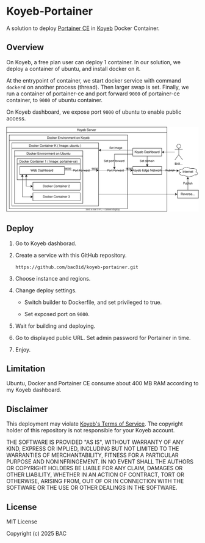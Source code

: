 # Koyeb-Portainer

A solution to deploy [Portainer CE](https://github.com/portainer/portainer) in [Koyeb](https://www.koyeb.com/) Docker Container. 

## Overview

On Koyeb, a free plan user can deploy 1 container. In our solution, we deploy a container of ubuntu, and install docker on it. 

At the entrypoint of container, we start docker service with command `dockerd` on another process (thread). Then larger swap is set. Finally, we run a container of portainer-ce and port forward `9000` of portainer-ce container, to `9000` of ubuntu container. 

On Koyeb dashboard, we expose port `9000` of ubuntu to enable public access. 

![Structure](koyeb-portainer-structure.svg)

## Deploy

1.  Go to Koyeb dashborad. 

2.  Create a service with this GitHub repository. 

    ```
    https://github.com/bac0id/koyeb-portainer.git
    ```

3.  Choose instance and regions. 

4.  Change deploy settings. 
    
    * Switch builder to Dockerfile, and set privileged to true.

    * Set exposed port on `9000`.

5.  Wait for building and deploying. 

6.  Go to displayed public URL. Set admin password for Portainer in time. 

7.  Enjoy.

## Limitation

Ubuntu, Docker and Portainer CE consume about 400 MB RAM according to my Koyeb dashboard. 

## Disclaimer

This deployment may violate [Koyeb's Terms of Service](https://www.koyeb.com/docs/legal/terms). The copyright holder of this repository is not responsible for your Koyeb account. 

THE SOFTWARE IS PROVIDED "AS IS", WITHOUT WARRANTY OF ANY KIND, EXPRESS OR
IMPLIED, INCLUDING BUT NOT LIMITED TO THE WARRANTIES OF MERCHANTABILITY,
FITNESS FOR A PARTICULAR PURPOSE AND NONINFRINGEMENT. IN NO EVENT SHALL THE
AUTHORS OR COPYRIGHT HOLDERS BE LIABLE FOR ANY CLAIM, DAMAGES OR OTHER
LIABILITY, WHETHER IN AN ACTION OF CONTRACT, TORT OR OTHERWISE, ARISING FROM,
OUT OF OR IN CONNECTION WITH THE SOFTWARE OR THE USE OR OTHER DEALINGS IN THE
SOFTWARE.

## License

MIT License

Copyright (c) 2025 BAC
